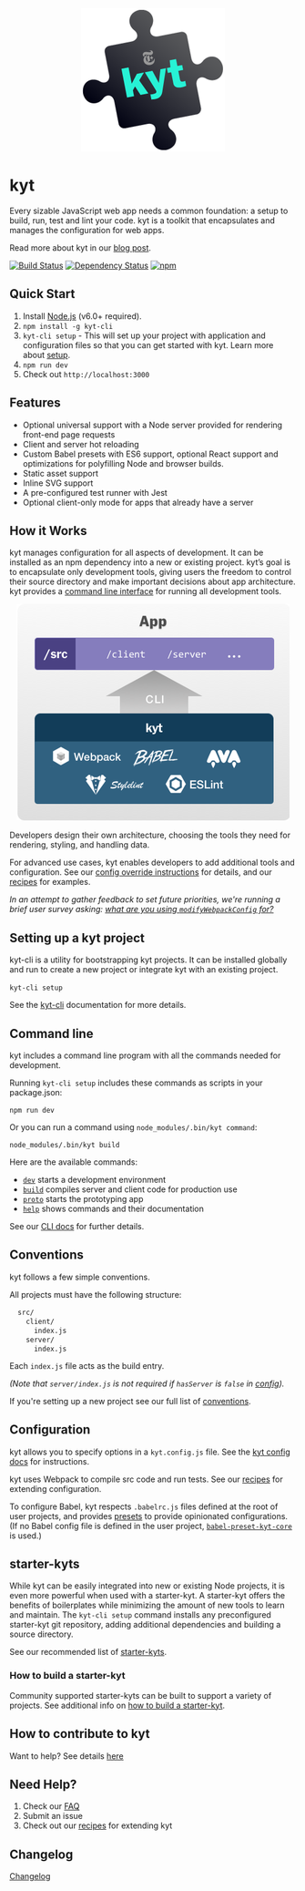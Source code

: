 <p align="center"><img src="/images/kyt-logo-large.png"></p>

# kyt

Every sizable JavaScript web app needs a common foundation: a setup to build, run, test and lint your code. kyt is a toolkit that encapsulates and manages the configuration for web apps.

Read more about kyt in our [blog post](http://open.blogs.nytimes.com/2016/09/13/introducing-kyt-our-web-app-configuration-toolkit/).

[![Build Status](https://travis-ci.org/nytimes/kyt.svg?branch=master)](https://travis-ci.org/nytimes/kyt) [![Dependency Status](https://david-dm.org/NYTimes/kyt.svg)](https://david-dm.org/NYTimes/kyt) [![npm](https://img.shields.io/npm/v/kyt.svg)](https://www.npmjs.com/package/kyt)

## Quick Start

1. Install [Node.js](https://nodejs.org/) (v6.0+ required).
2. `npm install -g kyt-cli`
3. `kyt-cli setup` - This will set up your project with application and configuration files so that you can get started with kyt. Learn more about [setup](/packages/kyt-cli/README.md).
4. `npm run dev`
5. Check out `http://localhost:3000`

## Features

- Optional universal support with a Node server provided for rendering front-end page requests
- Client and server hot reloading
- Custom Babel presets with ES6 support, optional React support and optimizations for polyfilling Node and browser builds.
- Static asset support
- Inline SVG support
- A pre-configured test runner with Jest
- Optional client-only mode for apps that already have a server

## How it Works

kyt manages configuration for all aspects of development. It can be installed as an npm dependency into a new or existing project. kyt’s goal is to encapsulate only development tools, giving users the freedom to control their source directory and make important decisions about app architecture. kyt provides a [command line interface](/docs/commands.md) for running all development tools.

<p align="center"><img src="/images/kyt-diagram.png"></p>

Developers design their own architecture, choosing the tools they need for rendering, styling, and handling data.

For advanced use cases, kyt enables developers to add additional tools and configuration.
See our [config override instructions](/docs/kytConfig.md#modifywebpackconfig) for details, and our [recipes](/docs/Recipes.md) for examples.

_In an attempt to gather feedback to set future priorities, we're running a brief user survey asking: [what are you using `modifyWebpackConfig` for?](https://github.com/NYTimes/kyt/issues/432)_

## Setting up a kyt project

kyt-cli is a utility for bootstrapping kyt projects. It can be installed globally and run to create a new project or integrate kyt with an existing project.

`kyt-cli setup`

See the [kyt-cli](/packages/kyt-cli/README.md) documentation for more details.

## Command line

kyt includes a command line program with all the commands needed for development.

Running `kyt-cli setup` includes these commands as scripts in your package.json:

```
npm run dev
```

Or you can run a command using `node_modules/.bin/kyt command`:

```
node_modules/.bin/kyt build
```

Here are the available commands:

- [`dev`](/docs/commands.md#dev) starts a development environment
- [`build`](/docs/commands.md#build) compiles server and client code for production use
- [`proto`](/docs/commands.md#proto) starts the prototyping app
- [`help`](/docs/commands.md#help) shows commands and their documentation

See our [CLI docs](/docs/commands.md) for further details.

## Conventions

kyt follows a few simple conventions.

All projects must have the following structure:

```
  src/
    client/
      index.js
    server/
      index.js
```

Each `index.js` file acts as the build entry.

_(Note that `server/index.js` is not required if `hasServer` is `false` in [config](#configuration))._

If you're setting up a new project see our full list of [conventions](/docs/conventions.md).

## Configuration

kyt allows you to specify options in a `kyt.config.js` file.
See the [kyt config docs](/docs/kytConfig.md) for instructions.

kyt uses Webpack to compile src code and run tests.
See our [recipes](/docs/Recipes.md) for extending configuration.

To configure Babel, kyt respects `.babelrc.js` files defined at the root of user projects, and provides [presets](/packages/babel-preset-kyt-react) to provide opinionated configurations. (If no Babel config file is defined in the user project, [`babel-preset-kyt-core`](https://www.npmjs.com/package/babel-preset-kyt-core) is used.)

## starter-kyts

While kyt can be easily integrated into new or existing Node projects, it is even more powerful when used with a starter-kyt. A starter-kyt offers the benefits of boilerplates while minimizing the amount of new tools to learn and maintain. The `kyt-cli setup` command installs any preconfigured starter-kyt git repository, adding additional dependencies and building a source directory.

See our recommended list of [starter-kyts](/packages/kyt-cli/README.md).

### How to build a starter-kyt

Community supported starter-kyts can be built to support a variety of projects.
See additional info on [how to build a starter-kyt](/docs/Starterkyts.md).

## How to contribute to kyt

Want to help? See details [here](/CONTRIBUTING.md)

## Need Help?

1. Check our [FAQ](/docs/FAQ.md)
2. Submit an issue
3. Check out our [recipes](/docs/Recipes.md) for extending kyt

## Changelog

[Changelog](/CHANGELOG.md)
